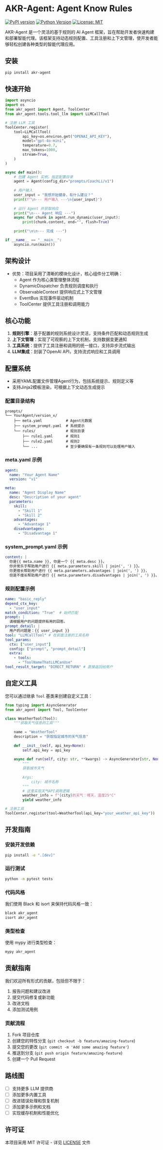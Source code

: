 # AKR-Agent: Agent Know Rules

[![PyPI version](https://badge.fury.io/py/akr-agent.svg)](https://badge.fury.io/py/akr-agent)
[![Python Version](https://img.shields.io/pypi/pyversions/akr-agent.svg)](https://pypi.org/project/akr-agent/)
[![License: MIT](https://img.shields.io/badge/License-MIT-yellow.svg)](https://opensource.org/licenses/MIT)

AKR-Agent 是一个灵活的基于规则的 AI Agent 框架，旨在帮助开发者快速构建和部署智能代理。该框架支持动态规则配置、工具注册和上下文管理，使开发者能够轻松创建各种类型的智能代理应用。

## 安装

```bash
pip install akr-agent
```

## 快速开始

```python
import asyncio
import os
from akr_agent import Agent, ToolCenter
from akr_agent.tools.tool_llm import LLMCallTool

# 注册 LLM 工具
ToolCenter.register(
    tool=LLMCallTool(
        api_key=os.environ.get("OPENAI_API_KEY"),
        model="gpt-4o-mini",
        temperature=0.7,
        max_tokens=1000,
        stream=True,
    )
)

async def main():
    # 创建 Agent 实例，指定配置目录
    agent = Agent(config_dir="prompts/CoachLi/v1")
    
    # 用户输入
    user_input = "我想开始健身，有什么建议？"
    print(f"\n--- 用户输入 ---\n{user_input}")
    
    # 运行 Agent 并获取响应
    print("\n--- Agent 响应 ---")
    async for chunk in agent.run_dynamic(user_input):
        print(chunk.content, end="", flush=True)
    
    print("\n\n--- 完成 ---")

if __name__ == "__main__":
    asyncio.run(main())
```

## 架构设计

* 优势：项目采用了清晰的模块化设计，核心组件分工明确：
    * Agent 作为核心类管理整体流程
    * DynamicDispatcher 负责规则调度和执行
    * ObservableContext 提供响应式上下文管理
    * EventBus 实现事件驱动机制
    * ToolCenter 提供工具注册和调用能力


## 核心功能

1. **规则引擎**：基于配置的规则系统设计灵活，支持条件匹配和动态规则生成
2. **上下文管理**：实现了可观察的上下文机制，支持数据变更通知
3. **工具系统**：提供了工具注册和调用的统一接口，支持异步流式输出
4. **LLM集成**：封装了OpenAI API，支持流式响应和工具调用

## 配置系统

* 采用YAML配置文件管理Agent行为，包括系统提示、规则定义等
* 支持Jinja2模板渲染，可根据上下文动态生成提示

### 配置目录结构

```
prompts/
└── YourAgent/version_x/
    ├── meta.yaml           # Agent元数据
    ├── system_prompt.yaml  # 系统提示
    └── rules/              # 规则目录
        ├── rule1.yaml      # 规则1
        ├── rule2.yaml      # 规则2
        └── ...             # 至少要确保有一条规则可以处理用户输入
```

### meta.yaml 示例

```yaml
agent:
  name: "Your Agent Name"
  version: "v1"

meta:
  name: "Agent Display Name"
  desc: "Description of your agent"
  parameters:
    skill: 
      - "Skill 1"
      - "Skill 2"
    advantages:
      - "Advantage 1"
    disadvantages:
      - "Disadvantage 1"
```

### system_prompt.yaml 示例

```yaml
content: |
  你是{{ meta.name }}, 你是一个 {{ meta.desc }}。
  你非常乐于帮助用户进行 {{ meta.parameters.skill | join(', ') }}。
  你更擅长帮助用户进行 {{ meta.parameters.advantages | join(', ') }}，
  但是不擅长帮助用户进行 {{ meta.parameters.disadvantages | join(', ') }}。
```

### 规则配置示例

```yaml
name: "basic_reply"
depend_ctx_key:
  - "user_input"
match_condition: "True"  # 始终匹配
prompt: |
  请根据用户的问题提供有用的回答。
prompt_detail: |
  用户的问题是：{{ user_input }}
tool: "LLMCallTool" # 在前面注册的工具名称
tool_params:
  ctx: ["user_input"]
  config: ["prompt", "prompt_detail"]
  extra:
    - tools:
      - "ToolNameThatLLMCanUse"
tool_result_target: "DIRECT_RETURN" # 直接返回给用户
```



## 自定义工具

您可以通过继承 `Tool` 基类来创建自定义工具：

```python
from typing import AsyncGenerator
from akr_agent import Tool, ToolCenter

class WeatherTool(Tool):
    """获取天气信息的工具"""
    
    name = "WeatherTool"
    description = "获取指定城市的天气信息"
    
    def __init__(self, api_key=None):
        self.api_key = api_key
    
    async def run(self, city: str, **kwargs) -> AsyncGenerator[str, None]:
        """
        获取城市天气
        
        Args:
            city: 城市名称
        """
        # 这里实现天气API调用逻辑
        weather_info = f"{city}的天气：晴天，温度25°C"
        yield weather_info

# 注册工具
ToolCenter.register(tool=WeatherTool(api_key="your_weather_api_key"))
```

## 开发指南

### 安装开发依赖

```bash
pip install -e ".[dev]"
```

### 运行测试

```bash
python -m pytest tests
```

### 代码风格

我们使用 Black 和 isort 来保持代码风格一致：

```bash
black akr_agent
isort akr_agent
```

### 类型检查

使用 mypy 进行类型检查：

```bash
mypy akr_agent
```

## 贡献指南

我们欢迎所有形式的贡献，包括但不限于：

1. 报告问题和建议改进
2. 提交代码修复或新功能
3. 改进文档
4. 添加测试用例

### 贡献流程

1. Fork 项目仓库
2. 创建您的特性分支 (`git checkout -b feature/amazing-feature`)
3. 提交您的更改 (`git commit -m 'Add some amazing feature'`)
4. 推送到分支 (`git push origin feature/amazing-feature`)
5. 创建一个 Pull Request

## 路线图

- [ ] 支持更多 LLM 提供商
- [ ] 添加更多内置工具
- [ ] 改进错误处理和恢复机制
- [ ] 添加更多示例和文档
- [ ] 实现缓存机制和性能优化

## 许可证

本项目采用 MIT 许可证 - 详见 [LICENSE](LICENSE) 文件